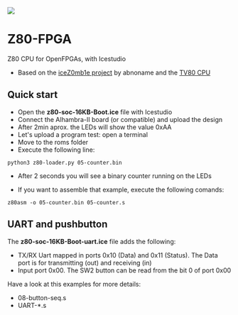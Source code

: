 ![](https://github.com/Obijuan/Z80-FPGA/raw/master/wiki/project-logo.png)

# Z80-FPGA
Z80 CPU for OpenFPGAs, with Icestudio

* Based on the [iceZ0mb1e project](https://github.com/abnoname/iceZ0mb1e) by abnoname and the [TV80 CPU](https://opencores.org/project,tv80,overview)

## Quick start

* Open the **z80-soc-16KB-Boot.ice** file with Icestudio
* Connect the Alhambra-II board (or compatible) and upload the design
* After 2min aprox. the LEDs will show the value 0xAA
* Let's upload a program test: open a terminal
* Move to the roms folder
* Execute the following line:
```
python3 z80-loader.py 05-counter.bin
```
* After 2 seconds you will see a binary counter running on the LEDs

* If you want to assemble that example, execute the following comands:

```
z80asm -o 05-counter.bin 05-counter.s
```

## UART and pushbutton

The **z80-soc-16KB-Boot-uart.ice** file adds the following:

* TX/RX Uart mapped in ports 0x10 (Data) and 0x11 (Status). The Data port is for transmitting (out) and receiving (in)
* Input port 0x00. The SW2 button can be read from the bit 0 of port 0x00

Have a look at this examples for more details:
* 08-button-seq.s
* UART-*.s
